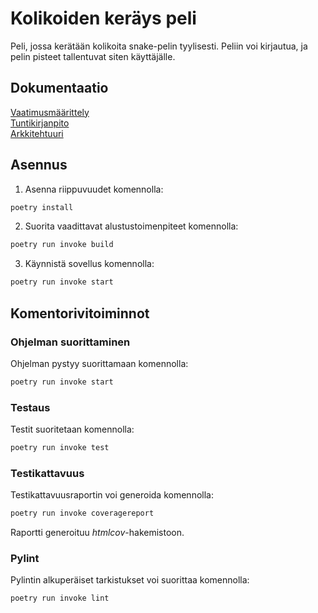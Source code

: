 # Kolikoiden keräys peli
Peli, jossa kerätään kolikoita snake-pelin tyylisesti. Peliin voi kirjautua, ja pelin pisteet tallentuvat siten käyttäjälle.

## Dokumentaatio  
[Vaatimusmäärittely](dokumentaatio/vaatimusmaarittely.md)  
[Tuntikirjanpito](dokumentaatio/tuntikirjanpito.md)  
[Arkkitehtuuri](dokumentaatio/arkkitehtuuri.md)

## Asennus

1. Asenna riippuvuudet komennolla:

```bash
poetry install
```

2. Suorita vaadittavat alustustoimenpiteet komennolla:

```bash
poetry run invoke build
```

3. Käynnistä sovellus komennolla:

```bash
poetry run invoke start
```

## Komentorivitoiminnot

### Ohjelman suorittaminen

Ohjelman pystyy suorittamaan komennolla:

```bash
poetry run invoke start
```

### Testaus

Testit suoritetaan komennolla:

```bash
poetry run invoke test
```

### Testikattavuus

Testikattavuusraportin voi generoida komennolla:

```bash
poetry run invoke coveragereport
```

Raportti generoituu _htmlcov_-hakemistoon.

### Pylint

Pylintin alkuperäiset tarkistukset voi suorittaa komennolla:

```bash
poetry run invoke lint
```
